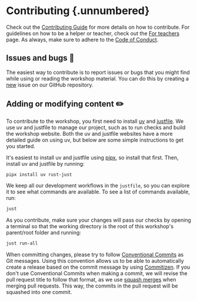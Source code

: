 # Contributing {.unnumbered}

Check out the [Contributing Guide](https://guides.rostools.org/contributing) for
more details on how to contribute. For guidelines on how to be a helper or
teacher, check out the [For
teachers](https://guides.rostools.org/instructors) page.  As always, make
sure to adhere to the [Code of Conduct](CODE_OF_CONDUCT.md).

## Issues and bugs :bug:

The easiest way to contribute is to report issues or bugs that you might
find while using or reading the workshop material. You can do this by creating a
[new](https://github.com/rostools/r-cubed-advanced/issues/new/choose)
issue on our GitHub repository.

## Adding or modifying content :pencil2:

To contribute to the workshop, you first need to install
[uv](https://docs.astral.sh/uv/) and
[justfile](https://just.systems/man/en/packages.html). We use uv and
justfile to manage our project, such as to run checks and build the
workshop website. Both the uv and justfile websites have a more detailed guide
on using uv, but below are some simple instructions to get you started.

It's easiest to install uv and justfile using
[pipx](https://pypa.github.io/pipx/), so install that first. Then,
install uv and justfile by running:

``` bash
pipx install uv rust-just
```

We keep all our development workflows in the `justfile`, so you can
explore it to see what commands are available. To see a list of commands
available, run:

``` bash
just
```

As you contribute, make sure your changes will pass our checks by opening
a terminal so that the working directory is the root of this workshop's parent/root
folder and running:

``` bash
just run-all
```

When committing changes, please try to follow [Conventional
Commits](https://decisions.seedcase-project.org/why-conventional-commits)
as Git messages. Using this convention allows us to be able to
automatically create a release based on the commit message by using
[Commitizen](https://decisions.seedcase-project.org/why-semantic-release-with-commitizen).
If you don't use Conventional Commits when making a commit, we will
revise the pull request title to follow that format, as we use [squash
merges](https://docs.github.com/en/pull-requests/collaborating-with-pull-requests/squashing-commits/about-squash-merges)
when merging pull requests. This way, the commits in the pull request
will be squashed into one commit.
